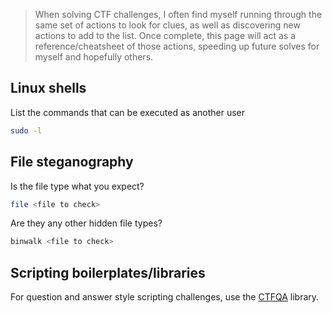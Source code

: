 > When solving CTF challenges, I often find myself running through the same set of actions to look for clues, as well as discovering new actions to add to the list. Once complete, this page will act as a reference/cheatsheet of those actions, speeding up future solves for myself and hopefully others.

## Linux shells
List the commands that can be executed as another user
```bash
sudo -l
```

## File steganography
Is the file type what you expect?
```bash
file <file to check>
```

Are they any other hidden file types?
```bash
binwalk <file to check>
```

## Scripting boilerplates/libraries
For question and answer style scripting challenges, use the [CTFQA](https://github.com/barnabycolby/ctfqa) library.
